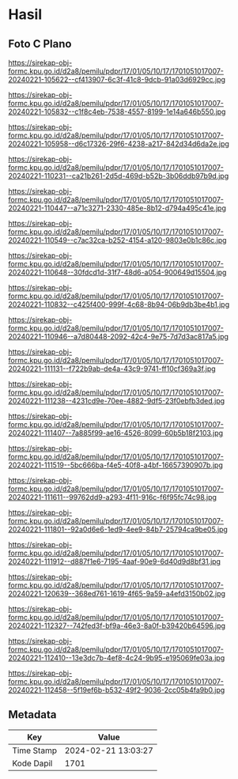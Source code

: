 # Hasil

## Foto C Plano

https://sirekap-obj-formc.kpu.go.id/d2a8/pemilu/pdpr/17/01/05/10/17/1701051017007-20240221-105622--cf413907-6c3f-41c8-9dcb-91a03d6929cc.jpg

https://sirekap-obj-formc.kpu.go.id/d2a8/pemilu/pdpr/17/01/05/10/17/1701051017007-20240221-105832--c1f8c4eb-7538-4557-8199-1e14a646b550.jpg

https://sirekap-obj-formc.kpu.go.id/d2a8/pemilu/pdpr/17/01/05/10/17/1701051017007-20240221-105958--d6c17326-29f6-4238-a217-842d34d6da2e.jpg

https://sirekap-obj-formc.kpu.go.id/d2a8/pemilu/pdpr/17/01/05/10/17/1701051017007-20240221-110231--ca21b261-2d5d-469d-b52b-3b06ddb97b9d.jpg

https://sirekap-obj-formc.kpu.go.id/d2a8/pemilu/pdpr/17/01/05/10/17/1701051017007-20240221-110447--a71c3271-2330-485e-8b12-d794a495c41e.jpg

https://sirekap-obj-formc.kpu.go.id/d2a8/pemilu/pdpr/17/01/05/10/17/1701051017007-20240221-110549--c7ac32ca-b252-4154-a120-9803e0b1c86c.jpg

https://sirekap-obj-formc.kpu.go.id/d2a8/pemilu/pdpr/17/01/05/10/17/1701051017007-20240221-110648--30fdcd1d-31f7-48d6-a054-900649d15504.jpg

https://sirekap-obj-formc.kpu.go.id/d2a8/pemilu/pdpr/17/01/05/10/17/1701051017007-20240221-110832--c425f400-999f-4c68-8b94-06b9db3be4b1.jpg

https://sirekap-obj-formc.kpu.go.id/d2a8/pemilu/pdpr/17/01/05/10/17/1701051017007-20240221-110946--a7d80448-2092-42c4-9e75-7d7d3ac817a5.jpg

https://sirekap-obj-formc.kpu.go.id/d2a8/pemilu/pdpr/17/01/05/10/17/1701051017007-20240221-111131--f722b9ab-de4a-43c9-9741-ff10cf369a3f.jpg

https://sirekap-obj-formc.kpu.go.id/d2a8/pemilu/pdpr/17/01/05/10/17/1701051017007-20240221-111238--4231cd9e-70ee-4882-9df5-23f0ebfb3ded.jpg

https://sirekap-obj-formc.kpu.go.id/d2a8/pemilu/pdpr/17/01/05/10/17/1701051017007-20240221-111407--7a885f99-ae16-4526-8099-60b5b18f2103.jpg

https://sirekap-obj-formc.kpu.go.id/d2a8/pemilu/pdpr/17/01/05/10/17/1701051017007-20240221-111519--5bc666ba-f4e5-40f8-a4bf-16657390907b.jpg

https://sirekap-obj-formc.kpu.go.id/d2a8/pemilu/pdpr/17/01/05/10/17/1701051017007-20240221-111611--99762dd9-a293-4f11-916c-f6f95fc74c98.jpg

https://sirekap-obj-formc.kpu.go.id/d2a8/pemilu/pdpr/17/01/05/10/17/1701051017007-20240221-111801--92a0d6e6-1ed9-4ee9-84b7-25794ca9be05.jpg

https://sirekap-obj-formc.kpu.go.id/d2a8/pemilu/pdpr/17/01/05/10/17/1701051017007-20240221-111912--d887f1e6-7195-4aaf-90e9-6d40d9d8bf31.jpg

https://sirekap-obj-formc.kpu.go.id/d2a8/pemilu/pdpr/17/01/05/10/17/1701051017007-20240221-120639--368ed761-1619-4f65-9a59-a4efd3150b02.jpg

https://sirekap-obj-formc.kpu.go.id/d2a8/pemilu/pdpr/17/01/05/10/17/1701051017007-20240221-112327--742fed3f-bf9a-46e3-8a0f-b39420b64596.jpg

https://sirekap-obj-formc.kpu.go.id/d2a8/pemilu/pdpr/17/01/05/10/17/1701051017007-20240221-112410--13e3dc7b-4ef8-4c24-9b95-e195069fe03a.jpg

https://sirekap-obj-formc.kpu.go.id/d2a8/pemilu/pdpr/17/01/05/10/17/1701051017007-20240221-112458--5f19ef6b-b532-49f2-9036-2cc05b4fa9b0.jpg


## Metadata

| Key        | Value               |
| ---------- | ------------------- |
| Time Stamp | 2024-02-21 13:03:27 |
| Kode Dapil | 1701                |




